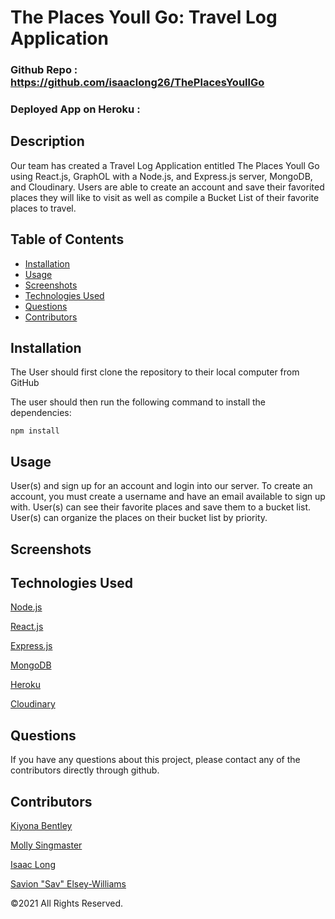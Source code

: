 # The Places Youll Go: Travel Log Application

### Github Repo : https://github.com/isaaclong26/ThePlacesYoullGo

### Deployed App on Heroku : 

## Description 

Our team has created a Travel Log  Application entitled The Places Youll Go using React.js, GraphOL with a Node.js, and Express.js server, MongoDB, and Cloudinary. Users are able to create an account and save their favorited places they will like to visit as well as compile a Bucket List of their favorite places to travel. 

## Table of Contents
* [Installation](#installation)
* [Usage](#usage)
* [Screenshots](#screenshots)
* [Technologies Used](#technologiesused)
* [Questions](#questions) 
* [Contributors](#contributors)

## Installation

The User should first clone the repository to their local computer from GitHub 

  The user should then run the following command to install the dependencies:

`npm install`


## Usage
                              
User(s) and sign up for an account and login into our server.
To create an account, you must create a username and have an email available to sign up with.
User(s) can see their favorite places and save them to a bucket list.
User(s) can organize the places on their bucket list by priority.

## Screenshots




## Technologies Used
<p><a href="https://nodejs.org/">Node.js</a></p>
<p><a href="https://reactjs.org/">React.js</a></p>
<p><a href="https://expressjs.com/">Express.js</a></p>
<p><a href="https://www.mongodb.com/cloud/atlas/lp/try2?utm_content=rsatest101321_exp_rsaad&utm_source=google&utm_campaign=gs_americas_united_states_search_core_brand_atlas_desktop_rsaexp2&utm_term=mongodb&utm_medium=cpc_paid_search&utm_ad=e&utm_ad_campaign_id=14931263937&adgroup=129255360958&gclid=CjwKCAiA1uKMBhAGEiwAxzvX9y2ytHu4uAfB4ulWJ7oughbpuaDUqVVOQfDF8lyY-VhzoWYMxveWLhoC3M8QAvD_BwE">MongoDB</a></p>
<p><a href="https://www.heroku.com/">Heroku</a></p>
<p><a href="https://cloudinary.com/?utm_source=google&utm_medium=cpc&utm_campaign=Abrand&utm_content=483367083829&utm_term=cloudinary&gclid=CjwKCAiA1uKMBhAGEiwAxzvX9xTwun1STjfCZmvZS8AZfaSJJ0fetyvz0UeLE3AuqBcx9uZ8mEEbYxoC-q0QAvD_BwE">Cloudinary</a></p>

## Questions
If you have any questions about this project, please contact any of the contributors directly through github.

## Contributors
[Kiyona Bentley](https://github.com/Kbentley8)

[Molly Singmaster](https://github.com/mollymoo002)

[Isaac Long](https://github.com/isaaclong26)

[Savion "Sav" Elsey-Williams](https://github.com/Sav2234)



©2021 All Rights Reserved.
